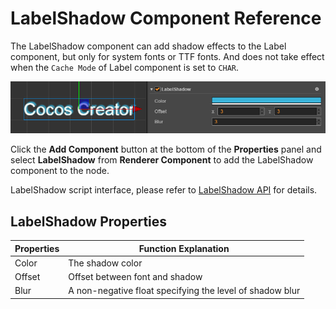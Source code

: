 # LabelShadow Component Reference

The LabelShadow component can add shadow effects to the Label component, but only for system fonts or TTF fonts. And does not take effect when the `Cache Mode` of Label component is set to `CHAR`.

![label-shadow](label/label-shadow.png)

Click the **Add Component** button at the bottom of the **Properties** panel and select **LabelShadow** from **Renderer Component** to add the LabelShadow component to the node.

LabelShadow script interface, please refer to [LabelShadow API](../../../api/zh/classes/LabelShadow.html) for details.

## LabelShadow Properties

| Properties | Function Explanation
| ---------- | ---------- |
| Color  | The shadow color
| Offset | Offset between font and shadow
| Blur   | A non-negative float specifying the level of shadow blur
